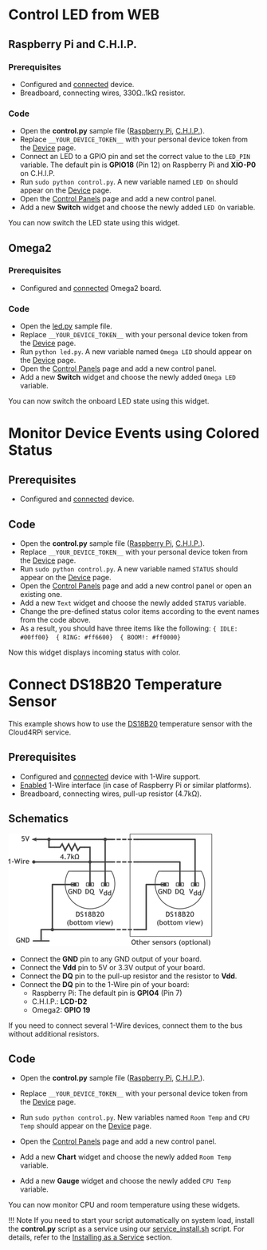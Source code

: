 
# Control LED from WEB

## Raspberry Pi and C.H.I.P.

### Prerequisites

- Configured and [connected](/#connecting-a-new-device) device.
- Breadboard, connecting wires, 330Ω..1kΩ resistor.

### Code

- Open the **control.py** sample file ([Raspberry Pi](https://github.com/cloud4rpi/cloud4rpi-raspberrypi-python/blob/master/control.py), [C.H.I.P.](https://github.com/cloud4rpi/cloud4rpi-chip-python/blob/master/control.py)).
- Replace `__YOUR_DEVICE_TOKEN__` with your personal device token from the [Device](https://cloud4rpi.io/devices) page.
- Connect an LED to a GPIO pin and set the correct value to the `LED_PIN` variable. The default pin is **GPIO18** (Pin 12) on Raspberry Pi and **XIO-P0** on C.H.I.P.
- Run `sudo python control.py`. A new variable named `LED On` should appear on the [Device](https://cloud4rpi.io/devices) page.
- Open the [Control Panels](https://cloud4rpi.io/control-panels/) page and add a new control panel.
- Add a new **Switch** widget and choose the newly added `LED On` variable.

You can now switch the LED state using this widget.


## Omega2

### Prerequisites

- Configured and [connected](/#connecting-a-new-device) Omega2 board.

### Code

- Open the [led.py](https://github.com/cloud4rpi/cloud4rpi-omega2-python/blob/master/led.py) sample file.
- Replace `__YOUR_DEVICE_TOKEN__` with your personal device token from the [Device](https://cloud4rpi.io/devices) page.
- Run `python led.py`. A new variable named `Omega LED` should appear on the [Device](https://cloud4rpi.io/devices) page.
- Open the [Control Panels](https://cloud4rpi.io/control-panels/) page and add a new control panel.
- Add a new **Switch** widget and choose the newly added `Omega LED` variable.

You can now switch the onboard LED state using this widget.


# Monitor Device Events using Colored Status

## Prerequisites

- Configured and [connected](/#connecting-a-new-device) device.

## Code

- Open the **control.py** sample file ([Raspberry Pi](https://github.com/cloud4rpi/cloud4rpi-raspberrypi-python/blob/master/control.py), [C.H.I.P.](https://github.com/cloud4rpi/cloud4rpi-chip-python/blob/master/control.py)).
- Replace `__YOUR_DEVICE_TOKEN__` with your personal device token from the [Device](https://cloud4rpi.io/devices) page.
- Run `sudo python control.py`. A new variable named `STATUS` should appear on the [Device](https://cloud4rpi.io/devices) page.
- Open the [Control Panels](https://cloud4rpi.io/control-panels/) page and add a new control panel or open an existing one.
- Add a new `Text` widget and choose the newly added `STATUS` variable.
- Change the pre-defined status color items according to the event names from the code above.
- As a result, you should have three items like the following:
`{ IDLE: #00ff00}  { RING: #ff6600}  { BOOM!: #ff0000}`

Now this widget displays incoming status with color.



# Connect DS18B20 Temperature Sensor

This example shows how to use the [DS18B20](https://datasheets.maximintegrated.com/en/ds/DS18B20.pdf) temperature sensor with the Cloud4RPi service.

## Prerequisites

- Configured and [connected](/#connecting-a-new-device) device with 1-Wire support.
- [Enabled](/#prerequisites) 1-Wire interface (in case of Raspberry Pi or similar platforms).
- Breadboard, connecting wires, pull-up resistor (4.7kΩ).

## Schematics

![](ds18b20.png)

- Connect the **GND** pin to any GND output of your board.
- Connect the **Vdd** pin to 5V or 3.3V output of your board.
- Connect the **DQ** pin to the pull-up resistor and the resistor to **Vdd**.
- Connect the **DQ** pin to the 1-Wire pin of your board:
    - Raspberry Pi: The default pin is **GPIO4** (Pin 7)
    - C.H.I.P.: **LCD-D2**
    - Omega2: **GPIO 19**

If you need to connect several 1-Wire devices, connect them to the bus without additional resistors.

## Code

- Open the **control.py** sample file ([Raspberry Pi](https://github.com/cloud4rpi/cloud4rpi-raspberrypi-python/blob/master/control.py), [C.H.I.P.](https://github.com/cloud4rpi/cloud4rpi-chip-python/blob/master/control.py)).
- Replace `__YOUR_DEVICE_TOKEN__` with your personal device token from the [Device](https://cloud4rpi.io/devices) page.

- Run `sudo python control.py`. New variables named `Room Temp` and `CPU Temp` should appear on the [Device](https://cloud4rpi.io/devices) page.
- Open the [Control Panels](https://cloud4rpi.io/control-panels/) page and add a new control panel.
- Add a new **Chart** widget and choose the newly added `Room Temp` variable.
- Add a new **Gauge** widget and choose the newly added `CPU Temp` variable.

You can now monitor CPU and room temperature using these widgets.

!!! Note
    If you need to start your script automatically on system load, install the **control.py** script as a service using our [service_install.sh](https://github.com/cloud4rpi/cloud4rpi/blob/master/service_install.sh) script. For details, refer to the [Installing as a Service](/#installing-as-a-service) section.

